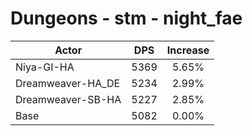 # Dungeons - stm - night_fae
| Actor | DPS | Increase |
|---|:---:|:---:|
|Niya-GI-HA|5369|5.65%|
|Dreamweaver-HA_DE|5234|2.99%|
|Dreamweaver-SB-HA|5227|2.85%|
|Base|5082|0.00%|

